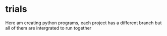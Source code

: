 # trials

 Here am creating python programs, each project has a different branch but all of them are intergrated to run together
